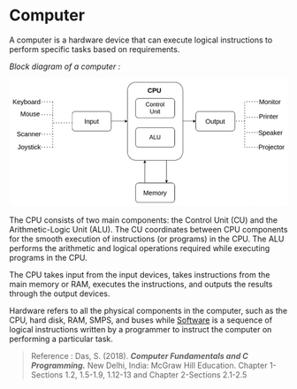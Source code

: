 # Computer

A computer is a hardware device that can execute logical instructions to perform specific tasks based on requirements.

*Block diagram of a computer :*

![CBD](./ComputerBlockDiagram.png)

The CPU consists of two main components: the Control Unit (CU) and the Arithmetic-Logic Unit (ALU). The CU coordinates between CPU components for the smooth execution of instructions (or programs) in the CPU. The ALU performs the arithmetic and logical operations required while executing programs in the CPU.

The CPU takes input from the input devices, takes instructions from the main memory or RAM, executes the instructions, and outputs the results through the output devices.

Hardware refers to all the physical components in the computer, such as the CPU, hard disk, RAM, SMPS, and buses while [Software](./Softwares.md)
is a sequence of logical instructions written by a programmer to instruct the computer on performing a particular task.

> Reference : Das, S. (2018). ***Computer Fundamentals and C Programming.*** New Delhi, India: McGraw Hill Education. Chapter 1-Sections 1.2, 1.5-1.9, 1.12-13 and Chapter 2-Sections 2.1-2.5
